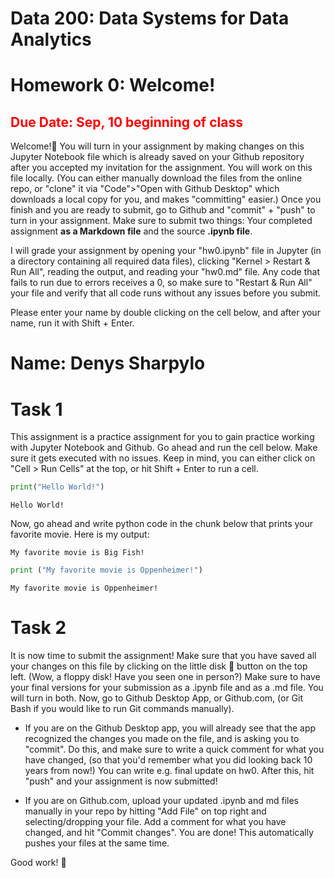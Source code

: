 # Data 200: Data Systems for Data Analytics


# Homework 0: Welcome!

<font color='red'>**Due Date:** Sep, 10 beginning of class </font>
---
Welcome!🎪 You will turn in your assignment by making changes on this Jupyter Notebook file which is already saved on your Github repository after you accepted my invitation for the assignment. You will work on this file locally. (You can either manually download the files from the online repo, or "clone" it via "Code">"Open with Github Desktop" which downloads a local copy for you, and makes "committing" easier.) Once you finish and you are ready to submit, go to Github and "commit" + "push" to turn in your assignment. Make sure to submit two things: Your completed assignment **as a Markdown file** and the source **.ipynb file**.

I will grade your assignment by opening your "hw0.ipynb" file in Jupyter (in a directory containing all required data files), clicking "Kernel > Restart & Run All", reading the output, and reading your "hw0.md" file. Any code that fails to run due to errors receives a 0, so make sure to "Restart & Run All" your file and verify that all code runs without any issues before you submit.

Please enter your name by double clicking on the cell below, and after your name, run it with Shift + Enter.


# Name: Denys Sharpylo

# Task 1

This assignment is a practice assignment for you to gain practice working with Jupyter Notebook and Github. Go ahead and run the cell below. Make sure it gets executed with no issues. Keep in mind, you can either click on "Cell > Run Cells" at the top, or hit Shift + Enter to run a cell.


```python
print("Hello World!")
```

    Hello World!


Now, go ahead and write python code in the chunk below that prints your favorite movie. Here is my output:

<code>My favorite movie is Big Fish!</code>


```python
print ("My favorite movie is Oppenheimer!")
```

    My favorite movie is Oppenheimer!


# Task 2

It is now time to submit the assignment! Make sure that you have saved all your changes on this file by clicking on the little disk 💾 button on the top left. (Wow, a floppy disk! Have you seen one in person?) Make sure to have your final versions for your submission as a .ipynb file and as a .md file. You will turn in both. Now, go to Github Desktop App, or Github.com, (or Git Bash if you would like to run Git commands manually). 

* If you are on the Github Desktop app, you will already see that the app recognized the changes you made on the file, and is asking you to "commit". Do this, and make sure to write a quick comment for what you have changed, (so that you'd remember what you did looking back 10 years from now!) You can write e.g. final update on hw0. After this, hit "push" and your assignment is now submitted! 

* If you are on Github.com, upload your updated .ipynb and md files manually in your repo by hitting "Add File" on top right and selecting/dropping your file. Add a comment for what you have changed, and hit "Commit changes". You are done! This automatically pushes your files at the same time. 

Good work! 🏁

